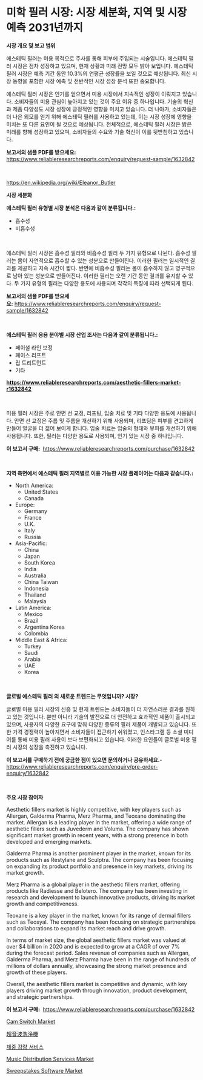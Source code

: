 <p><h1>미학 필러 시장: 시장 세분화, 지역 및 시장 예측 2031년까지</h1></p><p><strong>시장 개요 및 보고 범위</strong></p>
<p><p>에스테틱 필러는 미용 목적으로  주사를 통해 피부에 주입되는 시술입니다. 에스테틱 필러 시장은 점차 성장하고 있으며, 현재 상황과 미래 전망 모두 밝아 보입니다. 에스테틱 필러 시장은 예측 기간 동안 10.3%의 연평균 성장률을 보일 것으로 예상됩니다. 최신 시장 동향을 포함한 시장 예측 및 전반적인 시장 성장 분석 또한 중요합니다.</p><p>에스테틱 필러 시장은 인기를 얻으면서 미용 시장에서 지속적인 성장이 이뤄지고 있습니다. 소비자들의 미용 관심이 높아지고 있는 것이 주요 이유 중 하나입니다. 기술의 혁신과 제품 다양성도 시장 성장에 긍정적인 영향을 미치고 있습니다. 더 나아가, 소비자들은 더 나은 외모를 얻기 위해 에스테틱 필러를 사용하고 있는데, 이는 시장 성장에 영향을 미치는 또 다른 요인이 될 것으로 예상됩니다. 전체적으로, 에스테틱 필러 시장은 밝은 미래를 향해 성장하고 있으며, 소비자들의 수요와 기술 혁신이 이를 뒷받침하고 있습니다.</p></p>
<p><strong>보고서의 샘플 PDF를 받으세요:</strong> <a href="https://www.reliableresearchreports.com/enquiry/request-sample/1632842">https://www.reliableresearchreports.com/enquiry/request-sample/1632842</a></p>
<p>&nbsp;</p>
<p><a href="https://en.wikipedia.org/wiki/Eleanor_Butler">https://en.wikipedia.org/wiki/Eleanor_Butler</a></p>
<p><strong>시장 세분화</strong></p>
<p><strong>에스테틱 필러 유형별 시장 분석은 다음과 같이 분류됩니다.:</strong></p>
<p><ul><li>흡수성</li><li>비흡수성</li></ul></p>
<p>&nbsp;</p>
<p><p>에스테틱 필러 시장은 흡수성 필러와 비흡수성 필러 두 가지 유형으로 나뉜다. 흡수성 필러는 몸이 자연적으로 흡수할 수 있는 성분으로 만들어진다. 이러한 필러는 일시적인 결과를 제공하고 지속 시간이 짧다. 반면에 비흡수성 필러는 몸이 흡수하지 않고 영구적으로 남아 있는 성분으로 만들어진다. 이러한 필러는 오랜 기간 동안 결과를 유지할 수 있다. 두 가지 유형의 필러는 다양한 용도에 사용되며 각각의 특징에 따라 선택되게 된다.</p></p>
<p><strong>보고서의 샘플 PDF를 받으세요:</strong>&nbsp;<a href="https://www.reliableresearchreports.com/enquiry/request-sample/1632842">https://www.reliableresearchreports.com/enquiry/request-sample/1632842</a></p>
<p>&nbsp;</p>
<p><strong> 에스테틱 필러 응용 분야별 시장 산업 조사는 다음과 같이 분류됩니다.:</strong></p>
<p><ul><li>페이셜 라인 보정</li><li>페이스 리프트</li><li>립 트리트먼트</li><li>기타</li></ul></p>
<p><strong><a href="https://www.reliableresearchreports.com/aesthetic-fillers-market-r1632842">https://www.reliableresearchreports.com/aesthetic-fillers-market-r1632842</a></strong></p>
<p>&nbsp;</p>
<p><p>미용 필러 시장은 주로 안면 선 교정, 리프팅, 입술 치료 및 기타 다양한 용도에 사용됩니다. 안면 선 교정은 주름 및 주름을 개선하기 위해 사용되며, 리프팅은 피부를 견고하게 만들어 얼굴을 더 젊어 보이게 합니다. 입술 치료는 입술의 형태와 부피를 개선하기 위해 사용됩니다. 또한, 필러는 다양한 용도로 사용되며, 인기 있는 시장 중 하나입니다.</p></p>
<p><strong>이 보고서 구매:</strong>&nbsp; <a href="https://www.reliableresearchreports.com/purchase/1632842">https://www.reliableresearchreports.com/purchase/1632842</a></p>
<p>&nbsp;</p>
<p><strong>지역 측면에서 에스테틱 필러 지역별로 이용 가능한 시장 플레이어는 다음과 같습니다.:</strong></p>
<p><ul>
    <li>
        North America:
        <ul>
            <li>United States</li>
            <li>Canada</li>
        </ul>
    </li>
    <li>
        Europe:
        <ul>
            <li>Germany</li>
            <li>France</li>
            <li>U.K.</li>
            <li>Italy</li>
            <li>Russia</li>
        </ul>
    </li>
    <li>
        Asia-Pacific:
        <ul>
            <li>China</li>
            <li>Japan</li>
            <li>South Korea</li>
            <li>India</li>
            <li>Australia</li>
            <li>China Taiwan</li>
            <li>Indonesia</li>
            <li>Thailand</li>
            <li>Malaysia</li>
        </ul>
    </li>
    <li>
        Latin America:
        <ul>
            <li>Mexico</li>
            <li>Brazil</li>
            <li>Argentina Korea</li>
            <li>Colombia</li>
        </ul>
    </li>
    <li>
        Middle East & Africa:
        <ul>
            <li>Turkey</li>
            <li>Saudi</li>
            <li>Arabia</li>
            <li>UAE</li>
            <li>Korea</li>
        </ul>
    </li>
    </ul></p>
<p>&nbsp;</p>
<p><strong>글로벌 에스테틱 필러 의 새로운 트렌드는 무엇입니까? 시장?</strong></p>
<p><p>글로벌 미용 필러 시장의 신흥 및 현재 트렌드는 소비자들이 더 자연스러운 결과를 원하고 있는 것입니다. 뿐만 아니라 기술의 발전으로 더 안전하고 효과적인 제품이 출시되고 있으며, 사용자의 다양한 요구에 맞춰 다양한 종류의 필러 제품이 개발되고 있습니다. 또한 가격 경쟁력이 높아지면서 소비자들이 접근하기 쉬워졌고, 인스타그램 등 소셜 미디어를 통해 미용 필러 사용이 보다 보편화되고 있습니다. 이러한 요인들이 글로벌 미용 필러 시장의 성장을 촉진하고 있습니다.</p></p>
<p><strong>이 보고서를 구매하기 전에 궁금한 점이 있으면 문의하거나 공유하세요.</strong>- <a href="https://www.reliableresearchreports.com/enquiry/pre-order-enquiry/1632842">https://www.reliableresearchreports.com/enquiry/pre-order-enquiry/1632842</a></p>
<p>&nbsp;</p>
<p><strong>주요 시장 참여자</strong></p>
<p><p>Aesthetic fillers market is highly competitive, with key players such as Allergan, Galderma Pharma, Merz Pharma, and Teoxane dominating the market. Allergan is a leading player in the market, offering a wide range of aesthetic fillers such as Juvederm and Voluma. The company has shown significant market growth in recent years, with a strong presence in both developed and emerging markets.</p><p>Galderma Pharma is another prominent player in the market, known for its products such as Restylane and Sculptra. The company has been focusing on expanding its product portfolio and presence in key markets, driving its market growth.</p><p>Merz Pharma is a global player in the aesthetic fillers market, offering products like Radiesse and Belotero. The company has been investing in research and development to launch innovative products, driving its market growth and competitiveness.</p><p>Teoxane is a key player in the market, known for its range of dermal fillers such as Teosyal. The company has been focusing on strategic partnerships and collaborations to expand its market reach and drive growth.</p><p>In terms of market size, the global aesthetic fillers market was valued at over $4 billion in 2020 and is expected to grow at a CAGR of over 7% during the forecast period. Sales revenue of companies such as Allergan, Galderma Pharma, and Merz Pharma have been in the range of hundreds of millions of dollars annually, showcasing the strong market presence and growth of these players. </p><p>Overall, the aesthetic fillers market is competitive and dynamic, with key players driving market growth through innovation, product development, and strategic partnerships.</p></p>
<p><strong>이 보고서 구매:</strong>&nbsp;&nbsp;<a href="https://www.reliableresearchreports.com/purchase/1632842">https://www.reliableresearchreports.com/purchase/1632842</a></p>
<p><p><a href="https://issuu.com/reportprime-2/docs/cam-switch-market-size-2030.pptx">Cam Switch Market</a></p><p><a href="https://github.com/schmahlson/Market-Research-Report-List-3/blob/main/337429245769.md">超音波洗浄機</a></p><p><a href="https://github.com/Nicolasrown5/Market-Research-Report-List-2/blob/main/375645158011.md">체중 감량 서비스</a></p><p><a href="https://github.com/VincentButlerjXXf/Market-Research-Report-List-1/blob/main/music-distribution-services-market.md">Music Distribution Services Market</a></p><p><a href="https://github.com/BurtonGALEN/Market-Research-Report-List-1/blob/main/sweepstakes-software-market.md">Sweepstakes Software Market</a></p></p>